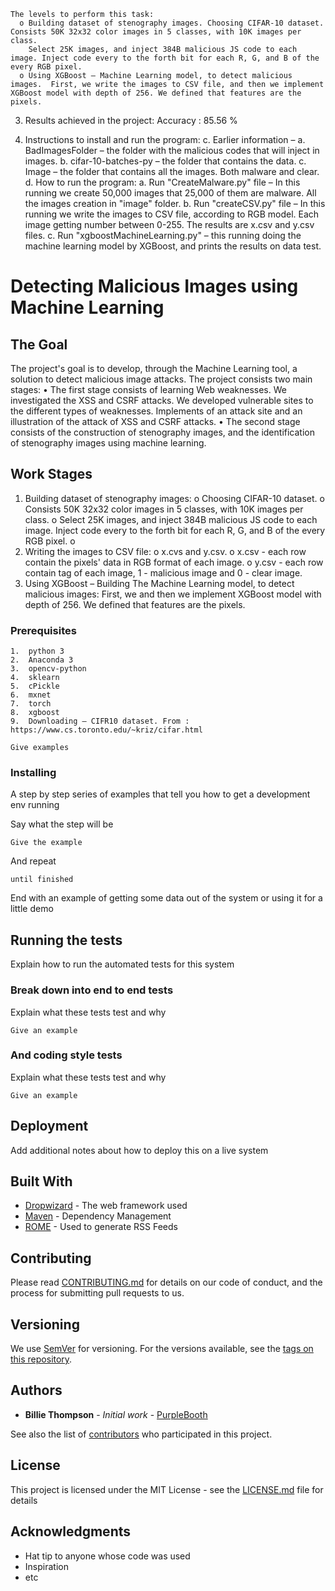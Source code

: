     The levels to perform this task:
      o	Building dataset of stenography images. Choosing CIFAR-10 dataset. Consists 50K 32x32 color images in 5 classes, with 10K images per class.
        Select 25K images, and inject 384B malicious JS code to each image. Inject code every to the forth bit for each R, G, and B of the every RGB pixel.
      o	Using XGBoost – Machine Learning model, to detect malicious images.  First, we write the images to CSV file, and then we implement XGBoost model with depth of 256. We defined that features are the pixels. 

3.	Results achieved in the project:
    Accuracy : 85.56 %
    
4.	Instructions to install and run the program:
  c.	Earlier information –
    a.	BadImagesFolder – the folder with the malicious codes that will inject in images.
    b.	cifar-10-batches-py – the folder that contains the data.
    c.	Image – the folder that contains all the images. Both malware and clear.
    d.	How to run the program:
    a.	Run "CreateMalware.py" file – In this running we create 50,000 images that 25,000 of them are malware. All the images creation in "image" folder.
    b.	Run "createCSV.py" file – In this running we write the images to CSV file, according to RGB model. Each image getting number between 0-255. The results are x.csv and y.csv files.
    c.	Run "xgboostMachineLearning.py" – this running doing the machine learning model by XGBoost, and prints the results on data test.

# Detecting Malicious Images using Machine Learning

## The Goal
The project's goal is to develop, through the Machine Learning tool, a solution to detect malicious image attacks.
The project consists two main stages:
  •	The first stage consists of learning Web weaknesses. We investigated the XSS and CSRF attacks. We developed vulnerable sites to the
    different types of weaknesses. Implements of an attack site and an illustration of the attack of XSS and CSRF attacks. 
  •	The second stage consists of the construction of stenography images, and the identification of stenography images using machine
    learning.
 
## Work Stages
1.  Building dataset of stenography images: 
    o Choosing CIFAR-10 dataset. 
    o Consists 50K 32x32 color images in 5 classes, with 10K images per class.
    o Select 25K images, and inject 384B malicious JS code to each image. Inject code every to the forth bit for each R, G, and B of the
      every RGB pixel.
    o 
2.  Writing the images to CSV file:
    o x.cvs and y.csv.
    o x.csv - each row contain the pixels' data in RGB format of each image.
    o y.csv - each row contain tag of each image, 1 - malicious image and 0 - clear image.
3.	Using XGBoost – Building The Machine Learning model, to detect malicious images:
    First, we and then we implement XGBoost model with depth of 256. We defined that features are the pixels. 


### Prerequisites

    1.	python 3
    2.	Anaconda 3
    3.	opencv-python
    4.	sklearn
    5.	cPickle
    6.	mxnet
    7.	torch
    8.	xgboost
    9.	Downloading – CIFR10 dataset. From : https://www.cs.toronto.edu/~kriz/cifar.html

```
Give examples
```

### Installing

A step by step series of examples that tell you how to get a development env running

Say what the step will be

```
Give the example
```

And repeat

```
until finished
```

End with an example of getting some data out of the system or using it for a little demo

## Running the tests

Explain how to run the automated tests for this system

### Break down into end to end tests

Explain what these tests test and why

```
Give an example
```

### And coding style tests

Explain what these tests test and why

```
Give an example
```

## Deployment

Add additional notes about how to deploy this on a live system

## Built With

* [Dropwizard](http://www.dropwizard.io/1.0.2/docs/) - The web framework used
* [Maven](https://maven.apache.org/) - Dependency Management
* [ROME](https://rometools.github.io/rome/) - Used to generate RSS Feeds

## Contributing

Please read [CONTRIBUTING.md](https://gist.github.com/PurpleBooth/b24679402957c63ec426) for details on our code of conduct, and the process for submitting pull requests to us.

## Versioning

We use [SemVer](http://semver.org/) for versioning. For the versions available, see the [tags on this repository](https://github.com/your/project/tags). 

## Authors

* **Billie Thompson** - *Initial work* - [PurpleBooth](https://github.com/PurpleBooth)

See also the list of [contributors](https://github.com/your/project/contributors) who participated in this project.

## License

This project is licensed under the MIT License - see the [LICENSE.md](LICENSE.md) file for details

## Acknowledgments

* Hat tip to anyone whose code was used
* Inspiration
* etc

